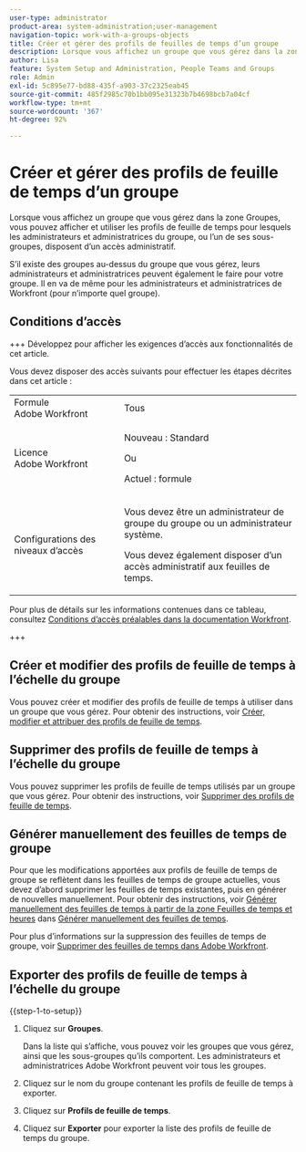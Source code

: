 ```yaml
---
user-type: administrator
product-area: system-administration;user-management
navigation-topic: work-with-a-groups-objects
title: Créer et gérer des profils de feuilles de temps d’un groupe
description: Lorsque vous affichez un groupe que vous gérez dans la zone Groupes, vous pouvez afficher et utiliser les profils de feuille de temps pour lesquels les administrateurs et administratrices du groupe, ou l’un de ses sous-groupes, disposent d’un accès administratif.
author: Lisa
feature: System Setup and Administration, People Teams and Groups
role: Admin
exl-id: 5c895e77-bd88-435f-a903-37c2325eab45
source-git-commit: 485f2985c70b1bb095e31323b7b4698bcb7a04cf
workflow-type: tm+mt
source-wordcount: '367'
ht-degree: 92%

---
```


# Créer et gérer des profils de feuille de temps d’un groupe

<!--
<p data-mc-conditions="QuicksilverOrClassic.Draft mode">Do this to other step articles about objects and groups? Remove steps and point to main article; add group or step in that article. Already done previously for approval processes.</p>
-->

Lorsque vous affichez un groupe que vous gérez dans la zone Groupes, vous pouvez afficher et utiliser les profils de feuille de temps pour lesquels les administrateurs et administratrices du groupe, ou l’un de ses sous-groupes, disposent d’un accès administratif.

S’il existe des groupes au-dessus du groupe que vous gérez, leurs administrateurs et administratrices peuvent également le faire pour votre groupe. Il en va de même pour les administrateurs et administratrices de Workfront (pour n’importe quel groupe).

## Conditions d’accès

+++ Développez pour afficher les exigences d’accès aux fonctionnalités de cet article.

Vous devez disposer des accès suivants pour effectuer les étapes décrites dans cet article :

<table style="table-layout:auto"> 
 <col> 
 <col> 
 <tbody> 
  <tr> 
   <td role="rowheader">Formule Adobe Workfront</td> 
   <td>Tous</td> 
  </tr> 
  <tr> 
   <td role="rowheader">Licence Adobe Workfront</td>
   <td><p>Nouveau : Standard</p>
       <p>Ou</p>
       <p>Actuel : formule</p></td>
  <tr> 
   <td role="rowheader">Configurations des niveaux d’accès</td> 
   <td><p>Vous devez être un administrateur de groupe du groupe ou un administrateur système.</p>
   <p>Vous devez également disposer d’un accès administratif aux feuilles de temps.</p></td>
  </tr>
  </tr> 
 </tbody> 
</table>

Pour plus de détails sur les informations contenues dans ce tableau, consultez [Conditions d’accès préalables dans la documentation Workfront](/help/quicksilver/administration-and-setup/add-users/access-levels-and-object-permissions/access-level-requirements-in-documentation.md).

+++

## Créer et modifier des profils de feuille de temps à l’échelle du groupe

Vous pouvez créer et modifier des profils de feuille de temps à utiliser dans un groupe que vous gérez. Pour obtenir des instructions, voir [Créer, modifier et attribuer des profils de feuille de temps](../../../timesheets/create-and-manage-timesheets/create-timesheet-profiles.md).

## Supprimer des profils de feuille de temps à l’échelle du groupe

Vous pouvez supprimer les profils de feuille de temps utilisés par un groupe que vous gérez. Pour obtenir des instructions, voir [Supprimer des profils de feuille de temps](../../../timesheets/create-and-manage-timesheets/delete-timesheet-profiles.md).

## Générer manuellement des feuilles de temps de groupe

Pour que les modifications apportées aux profils de feuille de temps de groupe se reflètent dans les feuilles de temps de groupe actuelles, vous devez d’abord supprimer les feuilles de temps existantes, puis en générer de nouvelles manuellement. Pour obtenir des instructions, voir [Générer manuellement des feuilles de temps à partir de la zone Feuilles de temps et heures](../../../timesheets/create-and-manage-timesheets/manually-generate-timesheets.md#manually) dans [Générer manuellement des feuilles de temps](../../../timesheets/create-and-manage-timesheets/manually-generate-timesheets.md).

Pour plus d’informations sur la suppression des feuilles de temps de groupe, voir [Supprimer des feuilles de temps dans Adobe Workfront](../../../timesheets/create-and-manage-timesheets/delete-timesheets.md).

## Exporter des profils de feuille de temps à l’échelle du groupe

{{step-1-to-setup}}

1. Cliquez sur **Groupes**.

   Dans la liste qui s’affiche, vous pouvez voir les groupes que vous gérez, ainsi que les sous-groupes qu’ils comportent. Les administrateurs et administratrices Adobe Workfront peuvent voir tous les groupes.

1. Cliquez sur le nom du groupe contenant les profils de feuille de temps à exporter.
1. Cliquez sur **Profils de feuille de temps**.
1. Cliquez sur **Exporter** pour exporter la liste des profils de feuille de temps du groupe.
